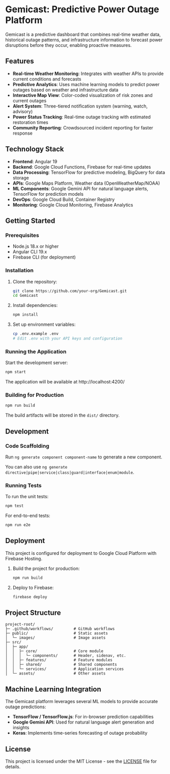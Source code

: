 # Gemicast: Predictive Power Outage Platform

Gemicast is a predictive dashboard that combines real-time weather data, historical outage patterns, and infrastructure information to forecast power disruptions before they occur, enabling proactive measures.

## Features

- **Real-time Weather Monitoring**: Integrates with weather APIs to provide current conditions and forecasts
- **Predictive Analytics**: Uses machine learning models to predict power outages based on weather and infrastructure data
- **Interactive Map View**: Color-coded visualization of risk zones and current outages
- **Alert System**: Three-tiered notification system (warning, watch, advisory)
- **Power Status Tracking**: Real-time outage tracking with estimated restoration times
- **Community Reporting**: Crowdsourced incident reporting for faster response

## Technology Stack

- **Frontend**: Angular 19
- **Backend**: Google Cloud Functions, Firebase for real-time updates
- **Data Processing**: TensorFlow for predictive modeling, BigQuery for data storage
- **APIs**: Google Maps Platform, Weather data (OpenWeatherMap/NOAA)
- **ML Components**: Google Gemini API for natural language alerts, TensorFlow for prediction models
- **DevOps**: Google Cloud Build, Container Registry
- **Monitoring**: Google Cloud Monitoring, Firebase Analytics

## Getting Started

### Prerequisites

- Node.js 18.x or higher
- Angular CLI 19.x
- Firebase CLI (for deployment)

### Installation

1. Clone the repository:

   ```bash
   git clone https://github.com/your-org/Gemicast.git
   cd Gemicast
   ```

2. Install dependencies:

   ```bash
   npm install
   ```

3. Set up environment variables:
   ```bash
   cp .env.example .env
   # Edit .env with your API keys and configuration
   ```

### Running the Application

Start the development server:

```bash
npm start
```

The application will be available at http://localhost:4200/

### Building for Production

```bash
npm run build
```

The build artifacts will be stored in the `dist/` directory.

## Development

### Code Scaffolding

Run `ng generate component component-name` to generate a new component.

You can also use `ng generate directive|pipe|service|class|guard|interface|enum|module`.

### Running Tests

To run the unit tests:

```bash
npm test
```

For end-to-end tests:

```bash
npm run e2e
```

## Deployment

This project is configured for deployment to Google Cloud Platform with Firebase Hosting.

1. Build the project for production:

   ```bash
   npm run build
   ```

2. Deploy to Firebase:
   ```bash
   firebase deploy
   ```

## Project Structure

```
project-root/
├─ .github/workflows/         # GitHub workflows
├─ public/                    # Static assets
│  └─ images/                 # Image assets
├─ src/
│  ├─ app/
│  │  ├─ core/                # Core module
│  │  │  └─ components/       # Header, sidenav, etc.
│  │  ├─ features/            # Feature modules
│  │  ├─ shared/              # Shared components
│  │  └─ services/            # Application services
│  └─ assets/                 # Other assets
```

## Machine Learning Integration

The Gemicast platform leverages several ML models to provide accurate outage predictions:

- **TensorFlow / TensorFlow.js**: For in-browser prediction capabilities
- **Google Gemini API**: Used for natural language alert generation and insights
- **Keras**: Implements time-series forecasting of outage probability

## License

This project is licensed under the MIT License - see the [LICENSE](LICENSE) file for details.
